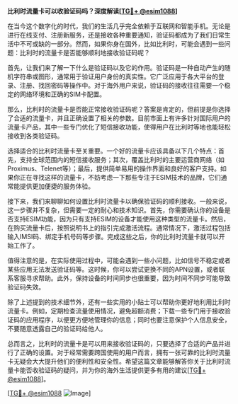 **比利时流量卡可以收验证码吗？深度解读[[TG💪+ @esim1088](https://t.me/s/esim1088)]**

在当今这个数字化的时代，我们的生活几乎完全依赖于互联网和智能手机。无论是进行在线支付、注册新服务，还是接收各种重要通知，验证码都成为了我们日常生活中不可或缺的一部分。然而，如果你身在国外，比如比利时，可能会遇到一些问题：比利时的流量卡是否能够顺利地接收验证码呢？

首先，让我们来了解一下什么是验证码以及它的作用。验证码是一种自动产生的随机字符串或图形，通常用于验证用户身份的真实性。它广泛应用于各大平台的登录、注册、找回密码等操作中。对于海外用户来说，验证码的接收往往需要一个稳定的网络环境和正确的SIM卡配置。

那么，比利时的流量卡是否能正常接收验证码呢？答案是肯定的，但前提是你选择了合适的流量卡，并且正确设置了相关的参数。目前市面上有许多针对国际用户的流量卡产品，其中一些专门优化了短信接收功能，使得用户在比利时等地也能轻松接收到各类验证码。

选择适合的比利时流量卡至关重要。一个好的流量卡应该具备以下几个特点：首先，支持全球范围内的短信接收服务；其次，覆盖比利时的主要运营商网络（如Proximus、Telenet等）；最后，提供简单易用的操作界面和良好的客户支持。如果你正在寻找这样的流量卡，不妨考虑一下那些专注于ESIM技术的品牌，它们通常能提供更加便捷的服务体验。

接下来，我们来聊聊如何设置比利时流量卡以确保验证码的顺利接收。一般来说，这一步骤并不复杂，但需要一定的耐心和技术知识。首先，你需要确认你的设备是否支持ESIM功能，因为只有支持ESIM的设备才能使用这种类型的流量卡。然后，在购买流量卡后，按照说明书上的指引完成激活流程。通常情况下，激活过程包括输入IMSI码、绑定手机号码等步骤。完成这些之后，你的比利时流量卡就可以开始工作了。

值得注意的是，在实际使用过程中，可能会遇到一些小问题，比如信号不稳定或者某些应用无法发送验证码等。这时候，你可以尝试更换不同的APN设置，或者联系客服寻求帮助。此外，保持设备的时间同步也很重要，因为时间不同步可能导致验证码失效。

除了上述提到的技术细节外，还有一些实用的小贴士可以帮助你更好地利用比利时流量卡。例如，定期检查流量使用情况，避免超额消费；下载一些专门用于接收验证码的应用程序，以便更方便地管理你的信息；同时也要注意保护个人信息安全，不要随意透露自己的验证码给他人。

总而言之，比利时的流量卡是可以用来接收验证码的，只要选择了合适的产品并进行了正确的设置。对于经常需要跨国使用的用户而言，拥有一张可靠的比利时流量卡无疑会大大提升他们的便利性和安全性。希望这篇文章能够解答你关于比利时流量卡能否收验证码的疑问，并为你的海外生活提供更多有用的建议[[TG💪+ @esim1088](https://t.me/s/esim1088)]。

[[TG💪+ @esim1088](https://t.me/s/esim1088) ![Image](https://i.postimg.cc/4NQfJmqS/Snipaste-2025-05-13-00-14-12.png)]